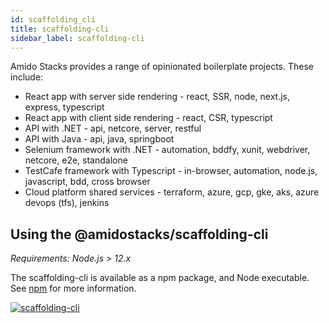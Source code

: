 ```yaml
---
id: scaffolding_cli
title: scaffolding-cli
sidebar_label: scaffolding-cli
---
```


Amido Stacks provides a range of opinionated boilerplate projects. These include:

* React app with server side rendering - react, SSR, node, next.js, express, typescript
* React app with client side rendering - react, CSR, typescript
* API with .NET - api, netcore, server, restful
* API with Java - api, java, springboot
* Selenium framework with .NET - automation, bddfy, xunit, webdriver, netcore, e2e, standalone
* TestCafe framework with Typescript - in-browser, automation, node.js, javascript, bdd, cross browser
* Cloud platform shared services - terraform, azure, gcp, gke, aks, azure devops (tfs), jenkins


## Using the @amidostacks/scaffolding-cli

_Requirements: Node.js > 12.x_

The scaffolding-cli is available as a npm package, and Node executable. See [npm](https://www.npmjs.com/package/@amidostacks/scaffolding-cli) for more information.

[![scaffolding-cli](https://app.lucidchart.com/publicSegments/view/2b78cd98-ab02-4bcf-9a1b-5cc941959351/image.png)](https://app.lucidchart.com/publicSegments/view/2b78cd98-ab02-4bcf-9a1b-5cc941959351/image.png)
